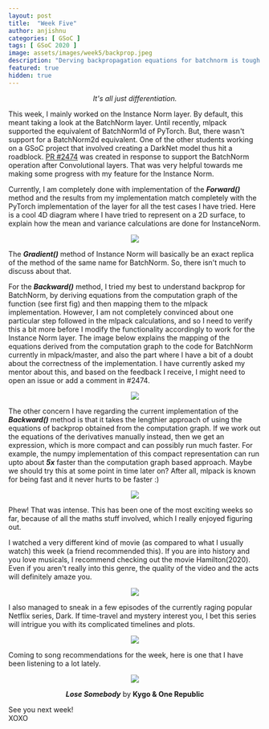 ```yaml
---
layout: post
title:  "Week Five"
author: anjishnu
categories: [ GSoC ]
tags: [ GSoC 2020 ]
image: assets/images/week5/backprop.jpeg
description: "Derving backpropagation equations for batchnorm is tough."
featured: true
hidden: true
---
```


<center><i>It's all just differentiation.</i><p></p></center>

This week, I mainly worked on the Instance Norm layer. By default, this meant
taking a look at the BatchNorm layer. Until recently, mlpack supported the
equivalent of BatchNorm1d of PyTorch. But, there wasn't support for a
BatchNorm2d equivalent. One of the other students working on a GSoC project that
involved creating a DarkNet model thus hit a roadblock.
[PR #2474](https://github.com/mlpack/mlpack/pull/2474) was created in response
to support the BatchNorm operation after Convolutional layers.
That was very helpful towards me making some progress with my feature for the
Instance Norm.

Currently, I am completely done with implementation of the ***Forward()***
method and the results from my implementation match completely with the PyTorch
implementation of the layer for all the test cases I have tried. Here is a cool
4D diagram where I have tried to represent on a 2D surface, to explain how the
mean and variance calculations are done for InstanceNorm.

<div align="center">
<img src="../assets/images/week5/4d.jpeg">
<p></p>
</div>

The ***Gradient()*** method of Instance Norm will basically be an exact replica
of the method of the same name for BatchNorm. So, there isn't much to discuss
about that.

For the ***Backward()*** method, I tried my best to understand backprop for
BatchNorm, by deriving equations from the computation graph of the function
(see first fig) and then mapping them to the mlpack implementation.
However, I am not completely convinced about one particular step followed in the
mlpack calculations, and so I need to verify this a bit more before I modify the
functionality accordingly to work for the Instance Norm layer. The image below
explains the mapping of the equations derived from the computation graph to the
code for BatchNorm currently in mlpack/master, and also the part where I have a
bit of a doubt about the correctness of the implementation. I have currently
asked my mentor about this, and based on the feedback I receive, I might need to
open an issue or add a comment in #2474.

<div align="center">
<img src="../assets/images/week5/backprop-doubt.png">
<p></p>
</div>

The other concern I have regarding the current implementation of the
***Backward()*** method is that it takes the lengthier approach of using the
equations of backprop obtained from the computation graph. If we work out the
equations of the derivatives manually instead, then we get an expression, which
is more compact and can possibly run much faster. For example, the numpy
implementation of this compact representation can run upto about ***5x*** faster
than the computation graph based approach. Maybe we should try this at some
point in time later on? After all, mlpack is known for being fast and it never
hurts to be faster :)

<div align="center">
<img src="../assets/images/week5/backprop-alt.png">
<p></p>
<p></p>
</div>

Phew! That was intense. This has been one of the most exciting weeks so far,
because of all the maths stuff involved, which I really enjoyed figuring out.

I watched a very different kind of movie (as compared to what I usually watch)
this week (a friend recommended this). If you are into history and you love
musicals, I recommend checking out the movie Hamilton(2020). Even if you aren't
really into this genre, the quality of the video and the acts will definitely
amaze you.

<div align="center">
<img src="../assets/images/week5/hamilton.png">
<p></p>
</div>

I also managed to sneak in a few episodes of the currently raging popular
Netflix series, Dark. If time-travel and mystery interest you, I bet this series
will intrigue you with its complicated timelines and plots.

<div align="center">
<img src="../assets/images/week5/dark.jpg">
<p></p>
</div>

Coming to song recommendations for the week, here is one that I have been
listening to a lot lately.

<div align="center">
<img src="../assets/images/week5/song.jpeg">
<p><b><i>Lose Somebody</i></b> by <b>Kygo & One Republic</b></p>
</div>

See you next week!<br>
XOXO

